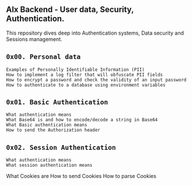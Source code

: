 ## Alx Backend - User data, Security, Authentication.

This repository dives deep into Authentication systems, Data security and Sessions management.

## `0x00. Personal data`

    Examples of Personally Identifiable Information (PII)
    How to implement a log filter that will obfuscate PII fields
    How to encrypt a password and check the validity of an input password
    How to authenticate to a database using environment variables

## `0x01. Basic Authentication`

    What authentication means
    What Base64 is and how to encode/decode a string in Base64
    What Basic authentication means
    How to send the Authorization header

## `0x02. Session Authentication`

    What authentication means
    What session authentication means
What Cookies are
How to send Cookies
How to parse Cookies
